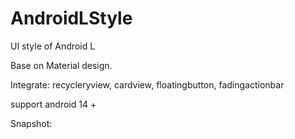 # AndroidLStyle
UI style of Android L

Base on Material design.

Integrate: recycleryview, cardview, floatingbutton, fadingactionbar

support android 14 +

Snapshot:

